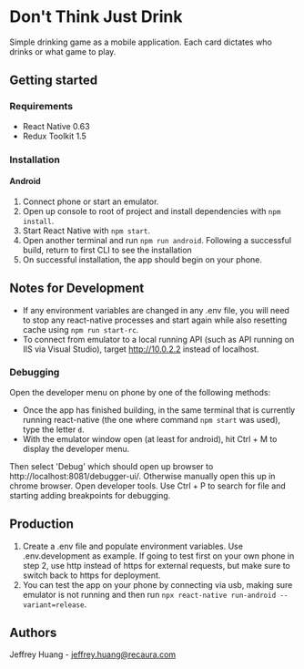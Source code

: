 # Don't Think Just Drink

Simple drinking game as a mobile application. Each card dictates who drinks or what game to play.

## Getting started

### Requirements

- React Native 0.63
- Redux Toolkit 1.5

### Installation

#### Android

1. Connect phone or start an emulator.
2. Open up console to root of project and install dependencies with `npm install`.
3. Start React Native with `npm start`.
4. Open another terminal and run `npm run android`. Following a successful build, return to first CLI to see the installation
5. On successful installation, the app should begin on your phone.

## Notes for Development

- If any environment variables are changed in any .env file, you will need to stop any react-native processes and start again while also resetting cache using `npm run start-rc`.
- To connect from emulator to a local running API (such as API running on IIS via Visual Studio), target http://10.0.2.2 instead of localhost.

### Debugging

Open the developer menu on phone by one of the following methods:

- Once the app has finished building, in the same terminal that is currently running react-native (the one where command `npm start` was used), type the letter `d`.
- With the emulator window open (at least for android), hit Ctrl + M to display the developer menu.

Then select 'Debug' which should open up browser to http://localhost:8081/debugger-ui/. Otherwise manually open this up in chrome browser. Open developer tools. Use Ctrl + P to search for file and starting adding breakpoints for debugging.

## Production

1. Create a .env file and populate environment variables. Use .env.development as example. If going to test first on your own phone in step 2, use http instead of https for external requests, but make sure to switch back to https for deployment.
2. You can test the app on your phone by connecting via usb, making sure emulator is not running and then run `npx react-native run-android --variant=release`.

## Authors

Jeffrey Huang - jeffrey.huang@recaura.com

